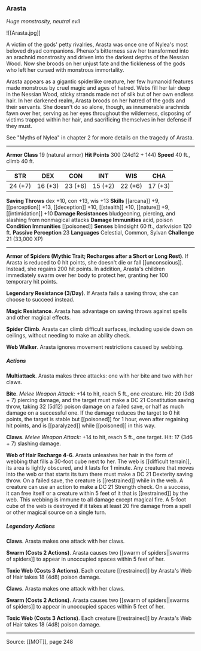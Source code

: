 ### Arasta
_Huge monstrosity, neutral evil_

![[Arasta.jpg]]

A victim of the gods' petty rivalries, Arasta was once one of Nylea's most beloved dryad companions. Phenax's bitterness saw her transformed into an arachnid monstrosity and driven into the darkest depths of the Nessian Wood. Now she broods on her unjust fate and the fickleness of the gods who left her cursed with monstrous immortality.

Arasta appears as a gigantic spiderlike creature, her few humanoid features made monstrous by cruel magic and ages of hatred. Webs fill her lair deep in the Nessian Wood, sticky strands made not of silk but of her own endless hair. In her darkened realm, Arasta broods on her hatred of the gods and their servants. She doesn't do so alone, though, as innumerable arachnids fawn over her, serving as her eyes throughout the wilderness, disposing of victims trapped within her hair, and sacrificing themselves in her defense if they must.

See "Myths of Nylea" in chapter 2 for more details on the tragedy of Arasta.




---

**Armor Class** 19 (natural armor)
**Hit Points** 300 (24d12 + 144)
**Speed** 40 ft., climb 40 ft.

| STR     | DEX     | CON     | INT     | WIS     | CHA     |
|---------|---------|---------|---------|---------|---------|
| 24 (+7) | 16 (+3) | 23 (+6) | 15 (+2) | 22 (+6) | 17 (+3) |

**Saving Throws** dex +10, con +13, wis +13
**Skills** [[arcana]] +9, [[perception]] +13, [[deception]] +10, [[stealth]] +10, [[nature]] +9, [[intimidation]] +10
**Damage Resistances** bludgeoning, piercing, and slashing from nonmagical attacks
**Damage Immunities** acid, poison
**Condition Immunities** [[poisoned]]
**Senses** blindsight 60 ft., darkvision 120 ft.
**Passive Perception** 23
**Languages** Celestial, Common, Sylvan
**Challenge** 21 (33,000 XP)

---

**Armor of Spiders (Mythic Trait; Recharges after a Short or Long Rest)**. If Arasta is reduced to 0 hit points, she doesn't die or fall [[unconscious]]. Instead, she regains 200 hit points. In addition, Arasta's children immediately swarm over her body to protect her, granting her 100 temporary hit points.

**Legendary Resistance (3/Day)**. If Arasta fails a saving throw, she can choose to succeed instead.

**Magic Resistance**. Arasta has advantage on saving throws against spells and other magical effects.

**Spider Climb**. Arasta can climb difficult surfaces, including upside down on ceilings, without needing to make an ability check.

**Web Walker**. Arasta ignores movement restrictions caused by webbing.

##### Actions
**Multiattack**. Arasta makes three attacks: one with her bite and two with her claws.

**Bite**. _Melee Weapon Attack:_ +14 to hit, reach 5 ft., one creature. Hit: 20 (3d8 + 7) piercing damage, and the target must make a DC 21 Constitution saving throw, taking 32 (5d12) poison damage on a failed save, or half as much damage on a successful one. If the damage reduces the target to 0 hit points, the target is stable but [[poisoned]] for 1 hour, even after regaining hit points, and is [[paralyzed]] while [[poisoned]] in this way.

**Claws**. _Melee Weapon Attack:_ +14 to hit, reach 5 ft., one target. Hit: 17 (3d6 + 7) slashing damage.

**Web of Hair Recharge 4-6**. Arasta unleashes her hair in the form of webbing that fills a 30-foot cube next to her. The web is [[difficult terrain]], its area is lightly obscured, and it lasts for 1 minute. Any creature that moves into the web or that starts its turn there must make a DC 21 Dexterity saving throw. On a failed save, the creature is [[restrained]] while in the web. A creature can use an action to make a DC 21 Strength check. On a success, it can free itself or a creature within 5 feet of it that is [[restrained]] by the web. This webbing is immune to all damage except magical fire. A 5-foot cube of the web is destroyed if it takes at least 20 fire damage from a spell or other magical source on a single turn.

##### Legendary Actions
**Claws**. Arasta makes one attack with her claws.

**Swarm (Costs 2 Actions)**. Arasta causes two [[swarm of spiders||swarms of spiders]] to appear in unoccupied spaces within 5 feet of her.

**Toxic Web (Costs 3 Actions)**. Each creature [[restrained]] by Arasta's Web of Hair takes 18 (4d8) poison damage.

**Claws**. Arasta makes one attack with her claws.

**Swarm (Costs 2 Actions)**. Arasta causes two [[swarm of spiders||swarms of spiders]] to appear in unoccupied spaces within 5 feet of her.

**Toxic Web (Costs 3 Actions)**. Each creature [[restrained]] by Arasta's Web of Hair takes 18 (4d8) poison damage.


---

Source: [[MOT]], page 248